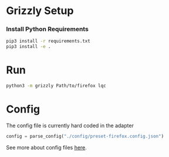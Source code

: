 # Grizzly Setup

### Install Python Requirements
```bash
pip3 install -r requirements.txt
pip3 install -e .
```

# Run

```bash
python3 -m grizzly Path/to/firefox lqc
```

# Config

The config file is currently hard coded in the adapter

```python
config = parse_config("./config/preset-firefox.config.json")
```

See more about config files [here](docs/CONFIGURATION.md).